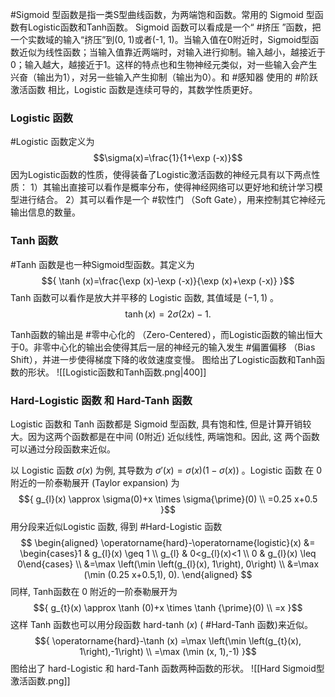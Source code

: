 #Sigmoid 型函数是指一类S型曲线函数，为两端饱和函数。常用的 Sigmoid 型函数有Logistic函数和Tanh函数。
Sigmoid 函数可以看成是一个“ #挤压 ”函数，把一个实数域的输入“挤压”到(0, 1)或者(-1, 1)。当输入值在0附近时，Sigmoid型函数近似为线性函数；当输入值靠近两端时，对输入进行抑制。输入越小，越接近于0；输入越大，越接近于1。这样的特点也和生物神经元类似，对一些输入会产生兴奋（输出为1），对另一些输入产生抑制（输出为0）。和 #感知器 使用的 #阶跃激活函数 相比，Logistic 函数是连续可导的，其数学性质更好。

### Logistic 函数
#Logistic 函数定义为$$\sigma(x)=\frac{1}{1+\exp (-x)}$$
因为Logistic函数的性质，使得装备了Logistic激活函数的神经元具有以下两点性质：
1）其输出直接可以看作是概率分布，使得神经网络可以更好地和统计学习模型进行结合。
2）其可以看作是一个 #软性门 （Soft Gate），用来控制其它神经元输出信息的数量。

### Tanh 函数
#Tanh 函数是也一种Sigmoid型函数。其定义为$${ \tanh (x)=\frac{\exp (x)-\exp (-x)}{\exp (x)+\exp (-x)} }$$ Tanh 函数可以看作是放大并平移的 Logistic 函数, 其值域是 ${(-1,1)}$ 。 $${ \tanh (x)=2 \sigma(2 x)-1 . }$$

Tanh函数的输出是 #零中心化的 （Zero-Centered），而Logistic函数的输出恒大于0。非零中心化的输出会使得其后一层的神经元的输入发生 #偏置偏移 （Bias Shift），并进一步使得梯度下降的收敛速度变慢。
图给出了Logistic函数和Tanh函数的形状。
![[Logistic函数和Tanh函数.png|400]]


### Hard-Logistic 函数 和 Hard-Tanh 函数
Logistic 函数和 Tanh 函数都是 Sigmoid 型函数, 具有饱和性, 但是计算开销较大。因为这两个函数都是在中间 (0附近) 近似线性, 两端饱和。因此, 这 两个函数可以通过分段函数来近似。

以 Logistic 函数 ${\sigma(x)}$ 为例, 其导数为 ${\sigma{\prime}(x)=\sigma(x)(1-\sigma(x))}$ 。Logistic 函数 在 0 附近的一阶泰勒展开 (Taylor expansion) 为 $${ g_{l}(x) \approx \sigma(0)+x \times \sigma{\prime}(0) \\ =0.25 x+0.5 }$$ 用分段来近似Logistic 函数, 得到  #Hard-Logistic 函数$$
\begin{aligned}
\operatorname{hard}-\operatorname{logistic}(x) &= \begin{cases}1 & g_{l}(x) \geq 1 \\
g_{l} & 0<g_{l}(x)<1 \\
0 & g_{l}(x) \leq 0\end{cases} \\
&=\max \left(\min \left(g_{l}(x), 1\right), 0\right) \\
&=\max (\min (0.25 x+0.5,1), 0).
\end{aligned}
$$同样, Tanh函数在 0 附近的一阶泰勒展开为 $${ g_{t}(x) \approx \tanh (0)+x \times \tanh {\prime}(0) \\ =x }$$这样 Tanh 函数也可以用分段函数 hard-tanh ${(x)}$ ( #Hard-Tanh 函数)来近似。 $${ \operatorname{hard}-\tanh (x) =\max \left(\min \left(g_{t}(x), 1\right),-1\right) \\ =\max (\min (x, 1),-1) }$$
图给出了 hard-Logistic 和 hard-Tanh 函数两种函数的形状。
![[Hard Sigmoid型激活函数.png]]